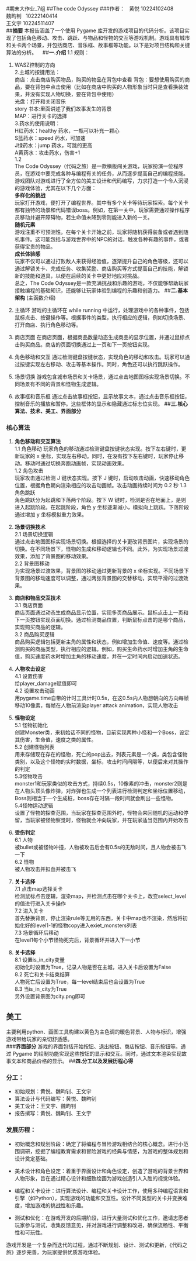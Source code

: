 #期末大作业_7组
##The code Odyssey
###作者：  
黄悦 10224102408     
魏畇钊   10222140414  
王文宇 10224511407   
##**摘要**
本报告涵盖了一个使用 Pygame 库开发的游戏项目的代码分析。该项目实现了包括角色移动、攻击、跳跃、与物品和怪物的交互等游戏机制。游戏具有城市和关卡两个场景，并包括商店、音乐框、故事框等功能。以下是对项目结构和关键算法的分析。
  
##**一.介绍**
1.1
规则：  
1. WASZ控制的方向  
2.主城的按键用法：  
商店：点击商店购买物品，购买的物品在背包中查看
背包：要想使用购买的商品，要在背包中点击使用（比如在商店中购买的人物形象当时只是查看换装效果，并没有实现人物切换，要在背包中使用）  
光盘：打开和关闭音乐  
story 书本:里面讲述了我们故事发生的背景  
MAP：进行关卡的选择  
3.药水的使用说明：  
H红药水：healthy 药水，一瓶可以补充一颗心  
S蓝药水：speed 药水，可加速  
J绿药水：jump 药水，可跳的更高  
A黄药水：攻击药水，伤害+1  
1.2  
The Code Odyssey（代码之旅）是一款横版闯关游戏，玩家扮演一位程序员，在游戏中要完成各种与编程有关的任务，从而逐步提高自己的编程技能。游戏团队对游戏进行了全方位的美工设计和代码编写，力求打造一个令人沉浸的游戏体验，尤其在以下几个方面：  
**多样化的挑战**  
玩家打开游戏，便打开了编程世界。其中有多个关卡等待玩家探索。每个关卡都有独特的场景和代码错误boss。例如，在第一关中，玩家需要通过操作程序员移动并避开障碍物，若生命值未降到零则能进入新的一关。  
**随机元素**  
游戏注重不可预测性。在每个关卡开始之前，玩家将随机获得装备或者遇到随机事件。这可能包括与游戏世界中的NPC的对话，触发各种有趣的事件，或者获得宝贵的物品。   
**成长体验感**  
玩家不仅可以通过打败敌人来获得经验值，逐渐提升自己的角色等级，还可以通过解锁关卡、完成任务、收集奖励、商店购买等方式提高自己的技能，解锁新的技能和道具，以便在后续的关卡中更好地应对挑战。  
总之，The Code Odyssey是一款充满挑战和乐趣的游戏，不仅能够帮助玩家接触编程的基础知识，还能够让玩家体验到编程的乐趣和创造力。
##**二.基本架构** (主函数介绍)

1. 主循环
游戏的主循环在 while running 中运行，处理游戏中的各种事件，包括鼠标点击、按键操作等。根据事件的类型，执行相应的逻辑，例如切换场景、打开商店、执行角色移动等。

2. 商店页面
在商店页面，根据商品数量动态生成商品的显示位置，并通过鼠标点击购买商品。商店的页面切换通过上一页和下一页按钮实现。

3. 角色移动和交互
通过检测键盘按键状态，实现角色的移动和攻击。玩家可以通过按键实现左右移动、攻击等基本操作。同时，角色还可以执行跳跃操作。

4. 场景切换
游戏包含城市场景和关卡场景，通过点击地图图标实现场景切换。不同场景有不同的背景和怪物生成逻辑。

5. 故事框和音乐框
通过点击故事框按钮，显示故事文本，通过点击音乐框按钮，控制音乐的播放和暂停。这些框体的显示和隐藏通过标志位实现。
##**三.核心算法、技术、美工、界面部分**
### 核心算法
1. **角色移动和交互算法**  
1.1 角色移动
玩家角色的移动通过检测键盘按键状态实现。按下左右键时，更新玩家的 x 坐标，实现左右移动。同时，在没有按下左右键时，玩家停止移动。移动时通过切换奔跑动画帧，实现动画效果。  
1.2 角色攻击  
玩家攻击通过检测 J 键状态实现。按下 J 键时，启动攻击动画，快速移动角色位置，根据角色朝向渲染相应的攻击动画帧。攻击动画持续时间为 0.2 秒
1.3 角色跳跃  
角色跳跃分为起跳和下落两个阶段。按下 W 键时，检测是否在地面上，是则进入起跳阶段。在起跳阶段，角色 y 坐标逐渐减小，模拟向上跳跃。下落阶段通过增加 y 坐标模拟重力效果。

2. **场景切换技术**  
2.1 场景切换逻辑  
通过点击地图图标实现场景切换。根据选择的关卡更改背景图片，实现场景的切换。在不同场景下，怪物的生成和移动逻辑也不同。此外，为实现场景过渡效果，添加了背景图的移动效果。  
2.2 背景图移动  
为实现场景过渡效果，背景图的移动通过更新背景的 x 坐标实现。不同场景下背景图的移动速度可以调整，通过两张背景图的交替移动，实现平滑的过渡效果。  

3. **商店和物品交互技术**  
3.1 商店页面    
商店页面通过动态生成商品显示位置，实现多页商品展示。鼠标点击上一页和下一页按钮实现页面切换。通过检测商品位置，判断鼠标点击的是哪个商品，实现购买商品的逻辑。  
3.2 商品购买逻辑  
商品购买逻辑包括更新主角的属性和状态，例如增加生命值、速度等。通过检测购买的商品类型，执行相应的逻辑。例如，购买生命药水时增加主角的生命值，购买速度药水时增加主角的移动速度，并在一定时间内启动加速状态。

4. **人物攻击设定**  
4.1 设置伤害    
给player_damage赋值即可  
4.2 设置攻击动画  
用pygame.time自带的计时工具计时0.5s，在这0.5s内人物想朝向的方向每帧移动10像素，每帧在人物前渲染player attack animation，实现人物攻击  

5. **怪物设定**  
5.1 怪物初始化    
创建Monster类，来初始话不同的怪物，目前实现两种小怪和一个Boss，设定其伤害，生命值，速度之类的属性。  
5.2 创建怪物列表    
用来存储现在存在的怪物，死亡的pop出去，列表元素是一个类，类包含怪物类别，以及这个怪物的实时数据，坐标，攻击时间间隔等，以便后来对其操作的判定    
5.3怪物攻击  
monster1和玩家类似的攻击方式，持续0.5s，10像素的冲击，monster2则是在人物头顶头像炸弹，对炸弹也生成一个列表进行检测判定和坐标位置移动，Boss则相当于一个生成桩，boss存在时隔一段时间就会刷出一些怪物。  
5.4怪物运动逻辑  
设置了怪物的探查范围，当玩家在探查范围外时，怪物会来回随机的运动和停留，当玩家被怪物察觉时，怪物就会冲向玩家，并在玩家适当范围内开始攻击  

6. **受伤判定**  
6.1 人物    
被bullet或被怪物冲撞，人物被攻击后会有0.5s的无敌时间，且人物会被击飞一下  
6.2 怪物  
被人物攻击并扣血并被击飞

7. **关卡选择**  
7.1 点击map选择关卡  
检测鼠标点击逻辑，渲染map，并检测点击在哪个关卡上，改变select_level的值进行进入关卡操作  
7.2 进入关卡  
首先替换背景，停止渲染rule等无用的东西，关卡中map也不渲染，然后将初始化好的level1-1的怪物copy进入exiet_monsters列表  
7.3 场景循环后移动  
在level1每个小节怪物死完后，背景循环并进入下一小节  

8. **关卡选择**  
8.1 设置is_in_city变量  
初始化时设置为True，记录人物是否在主城，进入关卡后设置为False  
8.2 死亡和关卡结束结算  
人物死亡后设置为True，每一level结束后也会设置为True  
8.3 当is_in_city为True  
另外设置背景图为city.png即可  


## **美工**
主要利用python、画图工具构建以黄色为主色调的暖色背景、人物与标识，增强游戏带给玩家的亲切舒适感。  
###**界面部分**
游戏的界面包括开始按钮、退出按钮、商店按钮、音乐按钮等。通过 Pygame 的绘制功能实现这些按钮的显示和交互。同时，通过文本渲染实现故事文本和商品价格的显示。
##**四.分工以及发展历程心得**
### 分工：
- 初始规划：黄悦、魏畇钊、王文宇
- 算法设计与代码编写：黄悦、魏畇钊
- 美工设计：王文宇、魏畇钊
- 报告撰写：黄悦、魏畇钊、王文宇

### 发展历程：
- 初始概念和规划阶段：确定了将编程与冒险游戏相结合的核心概念。进行小范围调研，挖掘了编程教育需求和冒险游戏的经典与情感，为游戏的整体规划和设计奠定基础。

- 美术设计和角色设定：着重于界面设计和角色设定，创造了游戏的背景世界和人物形象，旨在通过精心设计和细致绘画为游戏创造引人入胜的视觉体验。

- 编程和关卡设计：进行算法设计、编程和关卡设计工作，使用多种编程语言和引擎（如Python），实现游戏的功能和交互性。设计不同类型的关卡并变换难度，增加游戏的挑战性和乐趣。

- 测试和优化：在游戏开发的后期阶段，进行大量测试和优化工作，邀请志愿者玩家参与测试，收集反馈意见，并对游戏进行调整和改进，确保流畅性、平衡性和可玩性。

游戏开发是一个复杂而迭代的过程，通过不断规划、设计、测试和更新，《代码之旅》逐步完善，为玩家提供优质游戏体验。

     